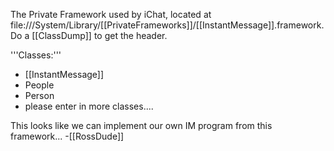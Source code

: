 


The Private Framework used by iChat, located at file:///System/Library/[[PrivateFrameworks]]/[[InstantMessage]].framework.  Do a [[ClassDump]] to get the header.

'''Classes:'''

* [[InstantMessage]]
* People
* Person
* please enter in more classes....


This looks like we can implement our own IM program from this framework... -[[RossDude]]